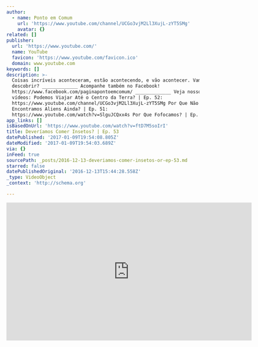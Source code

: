 ```yaml
---
author:
  - name: Ponto em Comum
    url: 'https://www.youtube.com/channel/UCGo3vjM2Ll3XujL-zYT5SMg'
    avatar: {}
related: []
publisher:
  url: 'https://www.youtube.com/'
  name: YouTube
  favicon: 'https://www.youtube.com/favicon.ico'
  domain: www.youtube.com
keywords: []
description: >-
  Coisas incríveis aconteceram, estão acontecendo, e vão acontecer. Vamos
  descobrir? _____________ Acompanhe também no Facebook!
  https://www.facebook.com/paginapontoemcomum/ _____________ Veja nossos últimos
  vídeos: Podemos Viajar Até o Centro da Terra? | Ep. 52:
  https://www.youtube.com/channel/UCGo3vjM2Ll3XujL-zYT5SMg Por Que Não
  Encontramos Aliens Ainda? | Ep. 51:
  https://www.youtube.com/watch?v=SlguJCQxx4s Por Que Fofocamos? | Ep.
app_links: []
isBasedOnUrl: 'https://www.youtube.com/watch?v=ftD7M5soIrI'
title: Deveríamos Comer Insetos? | Ep. 53
datePublished: '2017-01-09T19:54:08.805Z'
dateModified: '2017-01-09T19:54:03.689Z'
via: {}
inFeed: true
sourcePath: _posts/2016-12-13-deveriamos-comer-insetos-or-ep-53.md
starred: false
datePublishedOriginal: '2016-12-13T15:44:28.558Z'
_type: VideoObject
_context: 'http://schema.org'

---
```

<iframe src="https://cdn.embedly.com/widgets/media.html?src=https%3A%2F%2Fwww.youtube.com%2Fembed%2FftD7M5soIrI%3Ffeature%3Doembed&amp;url=http%3A%2F%2Fwww.youtube.com%2Fwatch%3Fv%3DftD7M5soIrI&amp;image=https%3A%2F%2Fi.ytimg.com%2Fvi%2FftD7M5soIrI%2Fhqdefault.jpg&amp;key=b7d04c9b404c499eba89ee7072e1c4f7&amp;type=text%2Fhtml&amp;schema=youtube" width="640" height="360" scrolling="no" frameborder="0" allowfullscreen="" style=""></iframe>